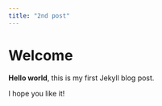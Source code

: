```yaml
---
title: "2nd post"
---
```


# Welcome

**Hello world**, this is my first Jekyll blog post.

I hope you like it!